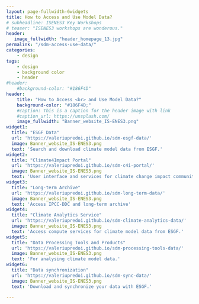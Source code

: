 ```yaml
---
layout: page-fullwidth-6widgets
title: How to Access and Use Model Data?
# subheadline: ISENES3 Key Workshops
# teaser: "ISENES3 workshops are wonderous."
header:
   image_fullwidth: "header_homepage_13.jpg"
permalink: "/sdm-access-use-data/"
categories:
    - design
tags:
    - design
    - background color
    - header
#header:
    #background-color: "#186F4D"
header:
    title: "How to Access <br> and Use Model Data?"
    background-color: "#186F4D;"
    #caption: This is a caption for the header image with link
    #caption_url: https://unsplash.com/
    image_fullwidth: "Banner_website_IS-ENES3.png"
widget1:
  title: "ESGF Data"
  url: 'https://valeriupredoi.github.io/sdm-esgf-data/'
  image: Banner_website_IS-ENES3.png
  text: 'Search and download climate model data from ESGF.'
widget2:
  title: "Climate4Impact Portal"
  url: 'https://valeriupredoi.github.io/sdm-c4i-portal/'
  image: Banner_website_IS-ENES3.png
  text: 'User interface and services for climate change impact community.'
widget3:
  title: "Long-term Archive"
  url: 'https://valeriupredoi.github.io/sdm-long-term-data/'
  image: Banner_website_IS-ENES3.png
  text: 'Access IPCC-DDC and long-term archive'
widget4:
  title: "Climate Analytics Service"
  url: 'https://valeriupredoi.github.io/sdm-climate-analytics-data/'
  image: Banner_website_IS-ENES3.png
  text: 'Access compute services for climate model data from ESGF.'
widget5:
  title: "Data Processing Tools and Products"
  url: 'https://valeriupredoi.github.io/sdm-processing-tools-data/'
  image: Banner_website_IS-ENES3.png
  text: 'For analysing climate model data.'
widget6:
  title: "Data synchronization"
  url: 'https://valeriupredoi.github.io/sdm-sync-data/'
  image: Banner_website_IS-ENES3.png
  text: 'Download and synchronize your data with ESGF.'

---
```


